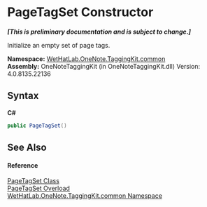 # PageTagSet Constructor 
 _**\[This is preliminary documentation and is subject to change.\]**_

Initialize an empty set of page tags.

**Namespace:**&nbsp;<a href="bcdbab9c-63d1-48a4-6937-af53fb8d9a55.md">WetHatLab.OneNote.TaggingKit.common</a><br />**Assembly:**&nbsp;OneNoteTaggingKit (in OneNoteTaggingKit.dll) Version: 4.0.8135.22136

## Syntax

**C#**<br />
``` C#
public PageTagSet()
```


## See Also


#### Reference
<a href="554491c7-28c3-9873-8c41-84e47e982ada.md">PageTagSet Class</a><br /><a href="add183d9-ce08-f043-e926-db0f82fd39c8.md">PageTagSet Overload</a><br /><a href="bcdbab9c-63d1-48a4-6937-af53fb8d9a55.md">WetHatLab.OneNote.TaggingKit.common Namespace</a><br />